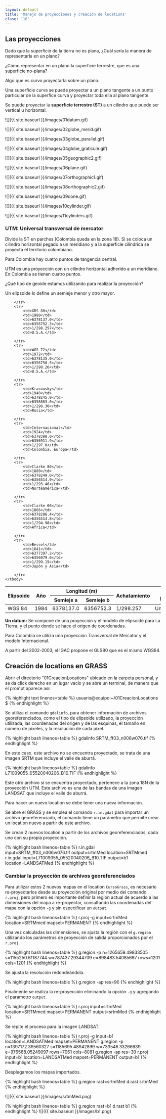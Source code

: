 ```yaml
---
layout: default
title: 'Manejo de proyecciones y creación de locations'
clase: '10'
---
```


Las proyecciones
----------------

Dado que la superficie de la tierra no es plana, ¿Cuál sería la manera de representarla en un plano?

¿Cómo representar en un plano la superficie terrestre, que es una superficie no-plana?

Algo que es curvo proyectarla sobre un plano.

Una superficie curva se puede proyectar a un plano tangente a un punto particular de la superfice curva y proyectar toda ella al plano tangente.

Se puede proyectar la **superficie terrestre (ST)** a un cilindro que puede ser vertical u horizontal.

![]({{ site.baseurl }}/images/01datum.gif)

![]({{ site.baseurl }}/images/02globe_merid.gif)

![]({{ site.baseurl }}/images/03globe_parallel.gif)

![]({{ site.baseurl }}/images/04globe_graticule.gif)

![]({{ site.baseurl }}/images/05geographic2.gif)

![]({{ site.baseurl }}/images/06plane.gif)

![]({{ site.baseurl }}/images/07orthographic1.gif)

![]({{ site.baseurl }}/images/08orthographic2.gif)

![]({{ site.baseurl }}/images/09cone.gif)

![]({{ site.baseurl }}/images/10cylinder.gif)

![]({{ site.baseurl }}/images/11cylinders.gif)

### UTM: Universal transversal de mercator

Divide la ST en parches (Colombia queda en la zona 18). Si se coloca un cilindro horizontal pegado a un meridiano y a la superficie cilíndrica se proyecta el territorio colombiano.

Para Colombia hay cuatro puntos de tangencia central.

UTM es una proyección con un cilindro horizontal adherido a un meridiano. En Colombia se tienen cuatro puntos.

¿Qué tipo de geoide estamos utilizando para realizar la proyección?

Un elipsoide lo define un semieje menor y otro mayor.

<table>
    <thead>
        <tr>
            <th rowspan="2">Elipsoide</th>
            <th rowspan="2">Año</th>
            <th colspan="2">Longitud (m)</th>
            <th rowspan="2">Achatamiento</th>
            <th rowspan="2">Uso local</th>
        </tr>
        <tr>
            <th>Semieje a</th>
            <th>Semieje b</th>
        </tr>
    </thead>
    <tbody>
    	<tr>
    		<td>WGS 84</td>
    		<td>1984</td>
    		<td>6378137.0</td>
    		<td>6356752.3</td>
    		<td>1/298.257</td>
    		<td>Universal</td>

    	</tr>
    	<tr>
    		<td>GRS 80</td>
    		<td>1980</td>
    		<td>6378137.0</td>
    		<td>6356752.3</td>
    		<td>1/298.257</td>
    		<td>U.S.A.</td>

    	</tr>
    	<tr>
    		<td>WGS 72</td>
    		<td>1972</td>
    		<td>6378135.0</td>
    		<td>6356750.5</td>
    		<td>1/298.26</td>
    		<td>U.S.A.</td>

    	</tr>
    	<tr>
    		<td>Krasousky</td>
    		<td>1940</td>
    		<td>6378245.0</td>
    		<td>6356863.0</td>
    		<td>1/298.30</td>
    		<td>Rusia</td>

    	</tr>
    	<tr>
    		<td>Internacional</td>
    		<td>1924</td>
    		<td>6378388.0</td>
    		<td>6356911.9</td>
    		<td>1/297.0</td>
    		<td>Colombia, Europa</td>

    	</tr>
    	<tr>
    		<td>Clarke 80</td>
    		<td>1880</td>
    		<td>6378249.0</td>
    		<td>6356514.9</td>
    		<td>1/293.46</td>
    		<td>Norteamérica</td>

    	</tr>
    	<tr>
    		<td>Clarke 66</td>
    		<td>1866</td>
    		<td>6378206.4</td>
    		<td>6356514.8</td>
    		<td>1/294.98</td>
    		<td>África</td>

    	</tr>
    	<tr>
    		<td>Bessel</td>
    		<td>1841</td>
    		<td>6377397.2</td>
    		<td>6356079.0</td>
    		<td>1/299.15</td>
    		<td>Japón y Asia</td>

    	</tr>
    </tbody>
</table>

**Un datum:** Se compone de una proyección y el modelo de elipsoide para La Tierra, y el punto donde se hace el origen de coordenadas.

Para Colombia se utiliza una proyección Transversal de Mercator y el modelo Internacional.

A partir del 2002-2003, el IGAC propone el GLS80 que es el mismo WGS84.

Creación de locations en GRASS
------------------------------

Abrir el directorio "01CreacionLocations" ubicado en la carpeta personal, y se da click derecho en un lugar vacío y se abre un terminal, de manera que el prompt aparece así:

{% highlight text linenos=table %}
usuario@equipo:~/01CreacionLocations $
{% endhighlight %}

Se utiliza el comando `gdalinfo`, para obtener información de archivos georeferenciados, como el tipo de elipsoide utilizado, la proyección utilizada, las coordenadas del origen y de las esquinas, el tamaño en número de píxeles, y la resolución de cada píxel.

{% highlight bash linenos=table %}
gdalinfo SRTM_ff03_n006w076.tif
{% endhighlight %}

En este caso, este archivo no se encuentra proyectado, se trata de una imagen SRTM que incluye el valle de aburrá.

{% highlight bash linenos=table %}
gdalinfo L71009055_05520040206_B10.TIF
{% endhighlight %}

Este otro archivo si se encuentra proyectado, pertenece a la zona 18N de la proyección UTM. Este archivo es una de las bandas de una imagen LANDSAT que incluye el valle de aburrá.

Para hacer un nuevo location se debe tener una nueva información.

Se abre el GRASS y se emplea el comando `r.in.gdal` para importar un archivo georeferenciado, el comando tiene un parámetro que permite crear un location nuevo a partir de este archivo.

Se crean 2 nuevos location a partir de los archivos georeferenciados, cada uno con su propia proyección.

{% highlight bash linenos=table %}
r.in.gdal input=SRTM_ff03_n006w076.tif output=srtmMed location=SRTMmed
r.in.gdal input=L71009055_05520040206_B10.TIF output=b1 location=LANDSATMed
{% endhighlight %}

### Cambiar la proyección de archivos georeferenciados

Para utilizar estos 2 nuevos mapas en el location `CursoGrass`, es necesario re-proyectarlos desde su proyección original por medio del comando `r.proj`, pero primero es importante definir la región actual de acuerdo a las dimensiones del mapa a re-proyectar, consultando las coordenadas del mapa con la opción `-g` y sin especificar un `output`.

{% highlight bash linenos=table %}
r.proj -g input=srtmMed location=SRTMmed mapset=PERMANENT
{% endhighlight %}

Una vez calculadas las dimensiones, se ajusta la región con el `g.region` utilizando los parámetros de proyección de salida proporcionados por el `r.proj`.

{% highlight bash linenos=table %}
g.region -p n=1265659.49833505 s=1155250.61187744 w=787437.29344709 e=898483.54085667 rows=1201 cols=1201
{% endhighlight %}

Se ajusta la resolución redondeándola.

{% highlight bash linenos=table %}
g.region -ap res=90
{% endhighlight %}

Finalmente se realiza la re-proyección eliminando la opción `-g` y agregando el parámetro `output`.

{% highlight bash linenos=table %}
r.proj input=srtmMed location=SRTMmed mapset=PERMANENT output=srtmMed
{% endhighlight %}

Se repite el proceso para la imagen LANDSAT.

{% highlight bash linenos=table %}
r.proj -g input=b1 location=LANDSATMed mapset=PERMANENT
g.region -p n=1397172.39560327 s=1185695.48942899 w=733546.33266639 e=976568.05249097 rows=7061 cols=8081
g.region -ap res=30
r.proj input=b1 location=LANDSATMed mapset=PERMANENT output=b1
{% endhighlight %}

Desplegamos los mapas importados.

{% highlight bash linenos=table %}
g.region rast=srtmMed
d.rast srtmMed
{% endhighlight %}

![]({{ site.baseurl }}/images/srtmMed.png)

{% highlight bash linenos=table %}
g.region rast=b1
d.rast b1
{% endhighlight %}
![]({{ site.baseurl }}/images/b1.png)
